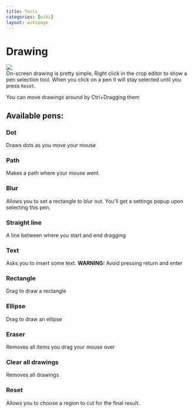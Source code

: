 ```yaml
---
title: Tools
categories: [wiki]
layout: wikipage
---
```

# Drawing
![](http://i.imgur.com/5nWhpqw.png)  
On-screen drawing is pretty simple. Right click in the crop editor to show a pen selection tool. When you click on a pen it will stay selected until you press `Reset`.

You can move drawings around by Ctrl+Dragging them

## Available pens:
### Dot
Draws dots as you move your mouse
### Path
Makes a path where your mouse went.
### Blur
Allows you to set a rectangle to blur out. You'll get a settings popup upon selecting this pen.
### Straight line
A line between where you start and end dragging
### Text
Asks you to insert some text.
**WARNING:** Avoid pressing return and enter
### Rectangle
Drag to draw a rectangle
### Ellipse 
Drag to draw an ellipse
### Eraser[](https://www.youtube.com/watch?v=OjGrcJ4lZCc)
Removes all items you drag your mouse over

### Clear all drawings
Removes all drawings
### Reset
Allows you to choose a region to cut for the final result.
